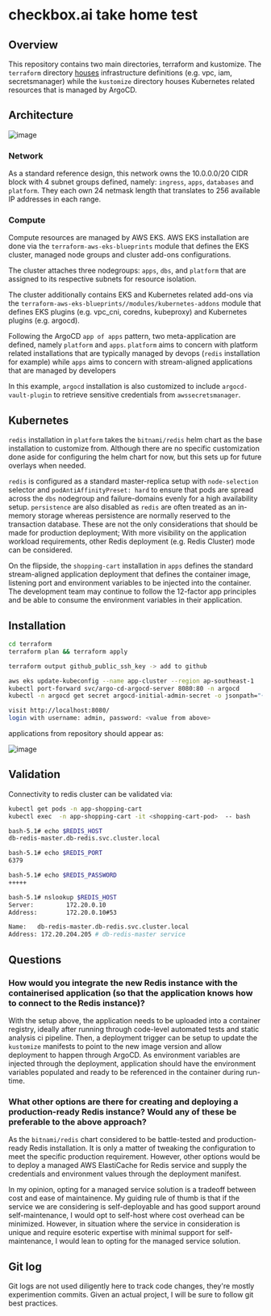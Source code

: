# checkbox.ai take home test

## Overview

This repository contains two main directories, terraform and kustomize. The `terraform` directory
[houses](houses) infrastructure definitions (e.g. vpc, iam, secretsmanager) while the `kustomize` directory
houses Kubernetes related resources that is managed by ArgoCD.

## Architecture

![image](https://user-images.githubusercontent.com/19421765/190945404-d557a4be-ee39-40e1-99b3-dc2a12a7c777.png)

### Network

As a standard reference design, this network owns the 10.0.0.0/20 CIDR block with 4 subnet groups
defined, namely: `ingress`, `apps`, `databases` and `platform`. They each own 24 netmask length
that translates to 256 available IP addresses in each range.

### Compute

Compute resources are managed by AWS EKS. AWS EKS installation are done via the
`terraform-aws-eks-blueprints` module that defines the EKS cluster, managed node groups and cluster
add-ons configurations.

The cluster attaches three nodegroups: `apps`, `dbs`, and `platform` that are assigned to its
respective subnets for resource isolation.

The cluster additionally contains EKS and Kubernetes related add-ons via the
`terraform-aws-eks-blueprints//modules/kubernetes-addons` module that defines EKS plugins (e.g.
vpc_cni, coredns, kubeproxy) and Kubernetes plugins (e.g. argocd).

Following the ArgoCD `app of apps` pattern, two meta-application are defined, namely `platform` and
`apps`. `platform` aims to concern with platform related installations that are typically managed
by devops (`redis` installation for example) while `apps` aims to concern with stream-aligned
applications that are managed by developers

In this example, `argocd` installation is also customized to include `argocd-vault-plugin` to
retrieve sensitive credentials from `awssecretsmanager`.

## Kubernetes

`redis` installation in `platform` takes the `bitnami/redis` helm chart as the base installation to
customize from. Although there are no specific customization done aside for configuring the helm
chart for now, but this sets up for future overlays when needed.

`redis` is configured as a standard master-replica setup with `node-selection` selector and
`podAntiAffinityPreset: hard` to ensure that pods are spread across the `dbs` nodegroup and
failure-domains evenly for a high availability setup. `persistence` are also disabled as `redis`
are often treated as an in-memory storage whereas persistence are normally reserved to the
transaction database. These are not the only considerations that should be made for production
deployment; With more visibility on the application workload requirements, other Redis deployment
(e.g. Redis Cluster) mode can be considered.

On the flipside, the `shopping-cart` installation in `apps` defines the standard stream-aligned
application deployment that defines the container image, listening port and environment variables
to be injected into the container. The development team may continue to follow the 12-factor app
principles and be able to consume the environment variables in their application.

## Installation

```sh
cd terraform
terraform plan && terraform apply
```

```sh
terraform output github_public_ssh_key -> add to github
```

```sh
aws eks update-kubeconfig --name app-cluster --region ap-southeast-1
kubectl port-forward svc/argo-cd-argocd-server 8080:80 -n argocd
kubectl -n argocd get secret argocd-initial-admin-secret -o jsonpath="{.data.password}" | base64 -d
```

```sh
visit http://localhost:8080/
login with username: admin, password: <value from above>
```

applications from repository should appear as:

![image](https://user-images.githubusercontent.com/19421765/190952394-b3fe3cca-6d04-4d6e-a759-f38f8a80c596.png)


## Validation

Connectivity to redis cluster can be validated via:

```sh
kubectl get pods -n app-shopping-cart
kubectl exec  -n app-shopping-cart -it <shopping-cart-pod>  -- bash
```

```sh
bash-5.1# echo $REDIS_HOST
db-redis-master.db-redis.svc.cluster.local

bash-5.1# echo $REDIS_PORT
6379

bash-5.1# echo $REDIS_PASSWORD
+++++

bash-5.1# nslookup $REDIS_HOST
Server:         172.20.0.10
Address:        172.20.0.10#53

Name:   db-redis-master.db-redis.svc.cluster.local
Address: 172.20.204.205 # db-redis-master service
```

## Questions

### How would you integrate the new Redis instance with the containerised application (so that the application knows how to connect to the Redis instance)?

With the setup above, the application needs to be uploaded into a container registry, ideally after
running through code-level automated tests and static analysis ci pipeline. Then, a deployment
trigger can be setup to update the `kustomize` manifests to point to the new image version and
allow deployment to happen through ArgoCD. As environment variables are injected through the
deployment, application should have the environment variables populated and ready to be referenced
in the container during run-time.

### What other options are there for creating and deploying a production-ready Redis instance? Would any of these be preferable to the above approach?

As the `bitnami/redis` chart considered to be battle-tested and production-ready Redis
installation. It is only a matter of tweaking the configuration to meet the specific production
requirement. However, other options would be to deploy a managed AWS ElastiCache for Redis service
and supply the credentials and environment values through the deployment manifest.

In my opinion, opting for a managed service solution is a tradeoff between cost and ease of
maintainence. My guiding rule of thumb is that if the service we are considering is self-deployable
and has good support around self-maintenance, I would opt to self-host where cost overhead can be
minimized. However, in situation where the service in consideration is unique and require esoteric
expertise with minimal support for self-maintenance, I would lean to opting for the managed service
solution.

## Git log

Git logs are not used diligently here to track code changes, they're mostly experimention commits.
Given an actual project, I will be sure to follow git best practices.

